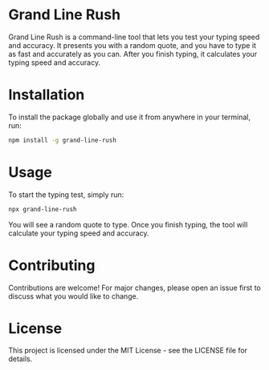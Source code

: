 # Grand Line Rush

Grand Line Rush is a command-line tool that lets you test your typing speed and accuracy. It presents you with a random quote, and you have to type it as fast and accurately as you can. After you finish typing, it calculates your typing speed and accuracy.

# Installation

To install the package globally and use it from anywhere in your terminal, run:

```bash
npm install -g grand-line-rush
```

# Usage

To start the typing test, simply run:
   ```bash
   npx grand-line-rush
   ```
You will see a random quote to type. Once you finish typing, the tool will calculate your typing speed and accuracy.

# Contributing

Contributions are welcome! For major changes, please open an issue first to discuss what you would like to change.

# License

This project is licensed under the MIT License - see the LICENSE file for details.

